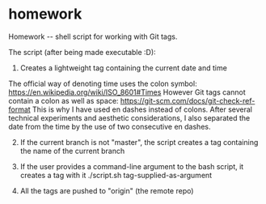 # homework
Homework -- shell script for working with Git tags. 

The script (after being made executable :D): 
1. Creates a lightweight tag containing the current date and time 

The official way of denoting time uses the colon symbol: 
https://en.wikipedia.org/wiki/ISO_8601#Times
However Git tags cannot contain a colon as well as space: 
https://git-scm.com/docs/git-check-ref-format
This is why I have used en dashes instead of colons. 
After several technical experiments and aesthetic considerations, I also separated the date from the time by the use of two consecutive en dashes.

2. If the current branch is not "master", the script creates a tag containing the name of the current branch 

3. If the user provides a command-line argument to the bash script, it creates a tag with it 
./script.sh tag-supplied-as-argument

4. All the tags are pushed to "origin" (the remote repo) 
